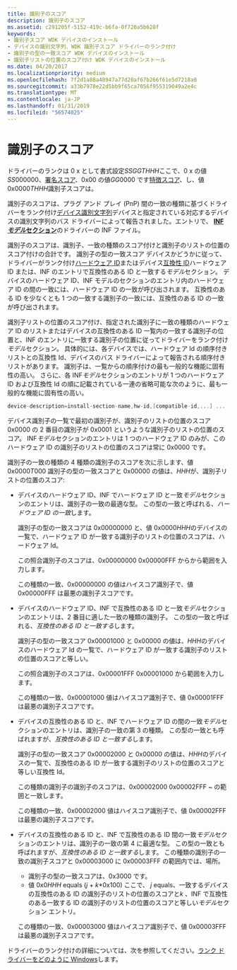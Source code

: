 ```yaml
---
title: 識別子のスコア
description: 識別子のスコア
ms.assetid: c291205f-5152-419c-b6fa-0f720a5b628f
keywords:
- 識別子スコア WDK デバイスのインストール
- デバイスの識別文字列、WDK 識別子スコア ドライバーのランク付け
- 識別子の型の一致スコア WDK デバイスのインストール
- 識別子リストの位置のスコア付け WDK デバイスのインストール
ms.date: 04/20/2017
ms.localizationpriority: medium
ms.openlocfilehash: 7f2d1a88a48947a77d20af67b266f61e5d7218a0
ms.sourcegitcommit: a33b7978e22d5bb9f65ca7056f955319049a2e4c
ms.translationtype: MT
ms.contentlocale: ja-JP
ms.lasthandoff: 01/31/2019
ms.locfileid: "56574025"
---
```

# <a name="identifier-score"></a>識別子のスコア


ドライバーのランクは 0 x として書式設定*SSGGTHHH*ここで、0 x の値*SS*000000、[署名スコア](signature-score--windows-vista-and-later-.md)、0x00 の値*GG*0000 です[特徴スコア](feature-score--windows-vista-and-later-.md)、し、値 0x0000*THHH*識別子スコアは。

識別子のスコアは、プラグ アンド プレイ (PnP) 間の一致の種類に基づくドライバーをランク付け[デバイス識別文字列](device-identification-strings.md)デバイスと指定されている対応するデバイスの識別文字列のバス ドライバーによって報告されました。エントリで、 [ **INF*モデル*セクション**](inf-models-section.md)のドライバーの INF ファイル。

識別子のスコアは、識別子、一致の種類のスコア付けと識別子のリストの位置のスコア付けの合計です。 識別子の型の一致スコア デバイスかどうかに従って、ドライバーがランク付け[ハードウェア ID](hardware-ids.md)またはデバイス[互換性 ID](compatible-ids.md)ハードウェア ID または、INF のエントリで互換性のある ID と一致する*モデル*セクション。 デバイスのハードウェア ID、INF モデルのセクションのエントリ内のハードウェア ID の間の一致には、ハードウェア ID の一致が呼び出されます。 互換性のある ID を少なくとも 1 つの一致する識別子の一致には、互換性のある ID の一致が呼び出されます。

識別子リストの位置のスコア付け、指定された識別子に一致の種類のハードウェア ID のリストまたはデバイスの互換性のある ID 一覧内の一致する識別子の位置と、INF のエントリに一致する識別子の位置に従ってドライバーをランク付け*モデル*セクション。 具体的には、各デバイスでは、ハードウェア Id の順序付きリストとの互換性 Id、デバイスのバス ドライバーによって報告される順序付きリストがあります。 識別子は、一覧からの順序付けの最も一般的な機能に固有性の高い。 さらに、各 INF*モデル*セクションのエントリが 1 つのハードウェア ID および互換性 Id の順に記載されている一連の省略可能な次のように、最も一般的な機能に固有性の高い。

```cpp
device-description=install-section-name,hw-id,[compatible-id,...] ...
```

デバイス識別子の一覧で最初の識別子が、識別子のリストの位置のスコア 0x0000 の 2 番目の識別子が 0x0001 というような識別子のリストの位置のスコア。 INF*モデル*セクションのエントリは 1 つのハードウェア ID のみが、このハードウェア ID の識別子のリストの位置のスコアは常に 0x0000 です。

識別子の一致の種類の 4 種類の識別子のスコアを次に示します、値 0x0000*T*000 識別子の型の一致スコアと 0x00000 の値は、*HHH*が、識別子リストの位置のスコア:

-   デバイスのハードウェア ID、INF でハードウェア ID と一致*モデル*セクションのエントリは、識別子の一致の最適な型。 この型の一致と呼ばれる、*ハードウェア ID の一致*します。

    識別子の型の一致スコアは 0x00000000 と、値 0x0000*HHH*のデバイスの一覧で、ハードウェア ID が一致する識別子のリストの位置のスコアは、ハードウェア Id。

    この照合識別子のスコアは、0x00000000 0x00000FFF からから範囲を入力します。

    この種類の一致、0x00000000 の値はハイスコア識別子で、値 0x00000FFF は最悪の識別子スコアです。

-   デバイスのハードウェア ID、INF で互換性のある ID と一致*モデル*セクションのエントリは、2 番目に適した一致の種類の識別子。 この型の一致と呼ばれる、*互換性のある ID と一致する*します。

    識別子の型の一致スコア 0x00001000 と 0x00000 の値は、*HHH*のデバイスのハードウェア Id の一覧で、ハードウェア ID が一致する識別子のリストの位置のスコアと等しい。

    この照合識別子のスコアは、0x00001FFF 0x00001000 から範囲を入力します。

    この種類の一致、0x00001000 値はハイスコア識別子で、値 0x00001FFF は最悪の識別子スコアです。

-   デバイスの互換性のある ID と、INF でハードウェア ID の間の一致*モデル*セクションのエントリは、識別子の一致の第 3 の種類。 この型の一致とも呼ばれますが、*互換性のある ID と一致する*します。

    識別子の型の一致スコア 0x00002000 と 0x00000 の値は、*HHH*のデバイスの一覧で、互換性のある ID が一致する識別子のリストの位置のスコアと等しい互換性 Id。

    この種類の識別子の識別子のスコアは、0x00002000 0x00002FFF ~ の範囲と一致します。

    この種類の一致、0x00002000 値はハイスコア識別子で、値 0x00002FFF は最悪の識別子スコアです。

-   デバイスの互換性のある ID と、INF で互換性のある ID 間の一致*モデル*セクションのエントリは、識別子の一致の第 4 に最適な型。 この型の一致とも呼ばれますが、*互換性のある ID と一致する*します。 この種類の識別子の一致の識別子スコアと 0x00003000 に 0x00003FFF の範囲内では、場所。

    -   識別子の型の一致スコアは、0x3000 です。
    -   値 0x0*HHH* equals (*j* + *k*\*0x100) ここで、 *j* equals、一致するデバイスの互換性のある ID の識別子のリストの位置のスコアと*k* 、INF で互換性のある一致する ID の識別子のリストの位置のスコアと等しい*モデル*セクション エントリ。

    この種類の一致、0x00003000 値はハイスコア識別子で、値 0x00003FFF は最悪の識別子スコアです。

ドライバーのランク付けの詳細については、次を参照してください。[ランク ドライバーをどのように Windows](how-setup-ranks-drivers--windows-vista-and-later-.md)します。

 

 





